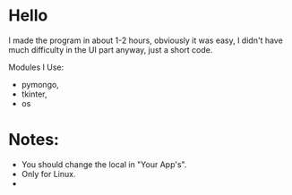 # Hello
I made the program in about 1-2 hours, obviously it was easy, I didn't have much difficulty in the UI part anyway, just a short code.

Modules I Use:
- pymongo,
- tkinter,
- os


# Notes:
- You should change the local in "Your App's".
- Only for Linux.
- 
